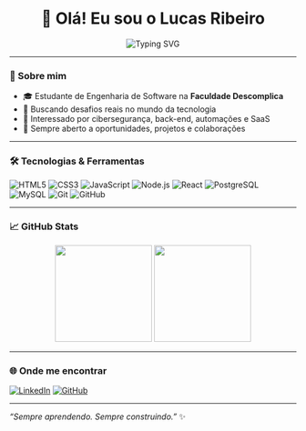 <h1 align="center">👋 Olá! Eu sou o Lucas Ribeiro</h1>
<p align="center">
  <img src="https://readme-typing-svg.demolab.com?font=Fira+Code&size=22&pause=1000&center=true&vCenter=true&width=440&lines=Desenvolvedor+em+construção+🚧;Estudante+de+Engenharia+de+Software;Sempre+aprendendo+%F0%9F%93%9A+Sempre+construindo" alt="Typing SVG" />
</p>

---

### 🧠 Sobre mim

- 🎓 Estudante de Engenharia de Software na **Faculdade Descomplica**
- 💼 Buscando desafios reais no mundo da tecnologia
- 🔐 Interessado por cibersegurança, back-end, automações e SaaS
- 🤝 Sempre aberto a oportunidades, projetos e colaborações

---

### 🛠️ Tecnologias & Ferramentas

![HTML5](https://img.shields.io/badge/-HTML5-E34F26?style=flat-square&logo=html5&logoColor=white)
![CSS3](https://img.shields.io/badge/-CSS3-1572B6?style=flat-square&logo=css3)
![JavaScript](https://img.shields.io/badge/-JavaScript-F7DF1E?style=flat-square&logo=javascript&logoColor=black)
![Node.js](https://img.shields.io/badge/-Node.js-339933?style=flat-square&logo=node.js&logoColor=white)
![React](https://img.shields.io/badge/-React-61DAFB?style=flat-square&logo=react&logoColor=black)
![PostgreSQL](https://img.shields.io/badge/-PostgreSQL-336791?style=flat-square&logo=postgresql&logoColor=white)
![MySQL](https://img.shields.io/badge/-MySQL-00758F?style=flat-square&logo=mysql&logoColor=white)
![Git](https://img.shields.io/badge/-Git-F05032?style=flat-square&logo=git&logoColor=white)
![GitHub](https://img.shields.io/badge/-GitHub-181717?style=flat-square&logo=github)

---

### 📈 GitHub Stats

<p align="center">
  <img height="170" src="https://github-readme-stats.vercel.app/api?username=AkashiL1&show_icons=true&theme=tokyonight&count_private=true&hide=stars" />
  <img height="170" src="https://github-readme-stats.vercel.app/api/top-langs/?username=AkashiL1&layout=compact&langs_count=8&theme=tokyonight"/>
</p>

---

### 🌐 Onde me encontrar

[![LinkedIn](https://img.shields.io/badge/-LinkedIn-0077B5?style=flat-square&logo=linkedin&logoColor=white)](https://www.linkedin.com/in/lucasribeiro22/)
[![GitHub](https://img.shields.io/badge/-GitHub-181717?style=flat-square&logo=github)](https://github.com/AkashiL1)

---

_“Sempre aprendendo. Sempre construindo.”_ ✨
